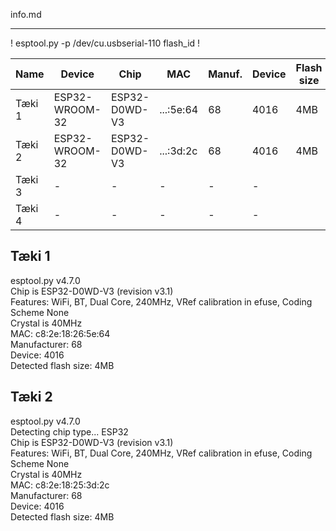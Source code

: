 info.md

---------

!
esptool.py -p /dev/cu.usbserial-110 flash_id
!

| Name      |  Device         |  Chip         |   MAC       | Manuf.  |  Device | Flash size |
|-----------|-----------------|------         | ------      |---------|---------|------------|
| Tæki 1    |  ESP32-WROOM-32 | ESP32-D0WD-V3 |...:5e:64    |    68   |   4016  |    4MB     |
| Tæki 2    |  ESP32-WROOM-32 | ESP32-D0WD-V3 |  ...:3d:2c  |    68   |   4016  |    4MB     |
| Tæki 3    |       -         |     -         |     -       |    -    |     -   |            |
| Tæki 4    |       -         |     -         |     -       |    -    |     -   |            |

Tæki 1
---
esptool.py v4.7.0 \
Chip is ESP32-D0WD-V3 (revision v3.1) \
Features: WiFi, BT, Dual Core, 240MHz, VRef calibration in efuse, Coding Scheme None \
Crystal is 40MHz\
MAC: c8:2e:18:26:5e:64 \
Manufacturer: 68 \
Device: 4016 \
Detected flash size: 4MB 

Tæki 2
---
esptool.py v4.7.0 \
Detecting chip type... ESP32 \
Chip is ESP32-D0WD-V3 (revision v3.1) \
Features: WiFi, BT, Dual Core, 240MHz, VRef calibration in efuse, Coding Scheme None \
Crystal is 40MHz \
MAC: c8:2e:18:25:3d:2c \
Manufacturer: 68 \
Device: 4016 \
Detected flash size: 4MB 